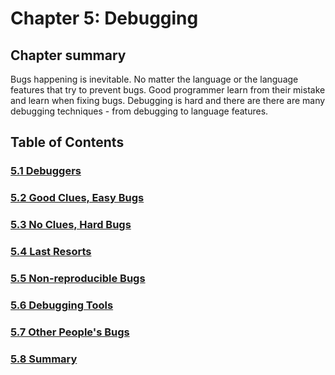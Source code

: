 # Chapter 5: Debugging

## Chapter summary
Bugs happening is inevitable. No matter the language or the language features that try to prevent bugs.
Good programmer learn from their mistake and learn when fixing bugs.
Debugging is hard and there are there are many debugging techniques - from debugging to language features.

## Table of Contents
### [5.1 Debuggers](5.1-debuggers)
### [5.2 Good Clues, Easy Bugs](5.2-good-clues-easy-bugs)
### [5.3 No Clues, Hard Bugs](5.3-no-clues-hard-bugs)
### [5.4 Last Resorts](5.4-last-resorts)
### [5.5 Non-reproducible Bugs](5.5-non-reproducible-bugs)
### [5.6 Debugging Tools](5.6-debugging-tools)
### [5.7 Other People's Bugs](5.7-other-peoples-bugs)
### [5.8 Summary](5.8-summary)

